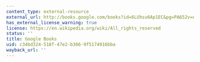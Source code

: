```yaml
---
content_type: external-resource
external_url: http://books.google.com/books?id=6LUhsu6Ap1EC&pg=PA652v=onepage
has_external_license_warning: true
license: https://en.wikipedia.org/wiki/All_rights_reserved
status: ''
title: Google Books
uid: c34bd324-518f-47e2-b366-9f5174916bba
wayback_url: ''
---
```

